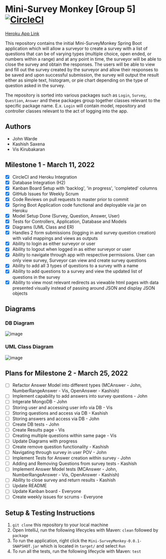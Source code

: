 # Mini-Survey Monkey [Group 5] [![CircleCI](https://circleci.com/gh/Imcool4789/Mini-SurveyMonkey/tree/master.svg?style=svg)](https://circleci.com/gh/Imcool4789/Mini-SurveyMonkey/tree/master)

[Heroku App Link](https://minisurveymonkey.herokuapp.com/)

This repository contains the initial Mini-SurveyMonkey Spring Boot application which will allow a surveyor to create a survey with a list of questions that can be of varying types (multiple choice, open ended, or numbers within a range) and at any point in time, the surveyor will be able to close the survey and obtain the responses. The users will be able to view and fill out the survey created by the surveyor and allow their responses to be saved and upon successful submission, the survey will output the result either as simple text, histogram, or pie chart depending on the type of question asked in the survey. 

The repository is sorted into various packages such as `Login`, `Survey`, `Question`, `Answer` and these packages group together classes relevant to the specific package name. E.x. `Login` will contain model, repository and controller classes relevant to the act of logging into the app.

## Authors

- John Warde 
- Kashish Saxena
- Vis Kirubakaran

## Milestone 1 - March 11, 2022
- [x] CircleCI and Heroku Integration
- [x] Database Integration (H2)
- [x] Kanban Board Setup with 'backlog', 'in progress', 'completed' columns
- [x] GitHub Issues for Weekly Scrum
- [x] Code Reviews on pull requests to master prior to commit
- [x] Spring Boot Application code functional and deployable via jar on Heroku
- [x] Model Setup Done (Survey, Question, Answer, User)
- [x] Tests for Controllers, Application, Database and Models
- [x] Diagrams (UML Class and ER)
- [x] Handles 2 form submissions (logging in and survey question creation) with valid mappings and views as outputs 
- [x] Ability to login as either surveyor or user  
- [x] Ability to logout when logged in as either surveyor or user
- [x] Ability to navigate through app with respective permissions. User can only view survey, Surveyor can view and create survey questions
- [x] Ability to add all 3 types of questions to a survey with a name 
- [x] Ability to add questions to a survey and view the updated list of questions in the survey
- [x] Ability to view most relevant redirects as viewable html pages with data presented visually instead of passing around JSON and display JSON objects  

## Diagrams

### DB Diagram
![image](https://github.com/Imcool4789/Mini-SurveyMonkey/blob/master/diagrams/Group5_DB_Diagram_John_Warde.png)

### UML Class Diagram
![image](https://github.com/Imcool4789/Mini-SurveyMonkey/blob/master/diagrams/Group5_Class_UML_Vis_Kirubakaran.png)

## Plans for Milestone 2 - March 25, 2022
- [ ] Refactor Answer Model into different types (MCAnswer - John, NumberRangeAnswer - Vis, OpenAnswer - Kashish)
- [ ] Implement capability to add answers into survey questions - John
- [ ] Intgerate MongoDB - John
- [ ] Storing user and accessing user info via DB - Vis
- [ ] Storing questions and access via DB - Kashish
- [ ] Storing answers and access via DB - John
- [ ] Create DB tests - John
- [ ] Create Results page - Vis
- [ ] Creating multiple questions within same page - Vis
- [ ] Update Diagrams with progress 
- [ ] Create remove question functionality - Kashish
- [ ] Navigating through survey in user POV - John
- [ ] Implement Tests for Answer creation within survey - John
- [ ] Adding and Removing Questions from survey tests - Kashish
- [ ] Implement Answer Model tests (MCAnswer - John, NumberRangeAnswer - Vis, OpenAnswer - Kashish)
- [ ] Ability to close survey and return results - Kashish
- [ ] Update README
- [ ] Update Kanban board - Everyone
- [ ] Create weekly issues for scrums - Everyone

## Setup & Testing Instructions
1.  `git clone` this repository to your local machine
2.  Open IntelliJ, run the following lifecycles with Maven: `clean` followed by `package`
3.  To run the application, right click the `Mini-SurveyMonkey-0.0.1-SNAPSHOT.jar` which is located in `target/` and select `Run`
4.  To run all the tests, run the following lifecycle with Maven: `test`
